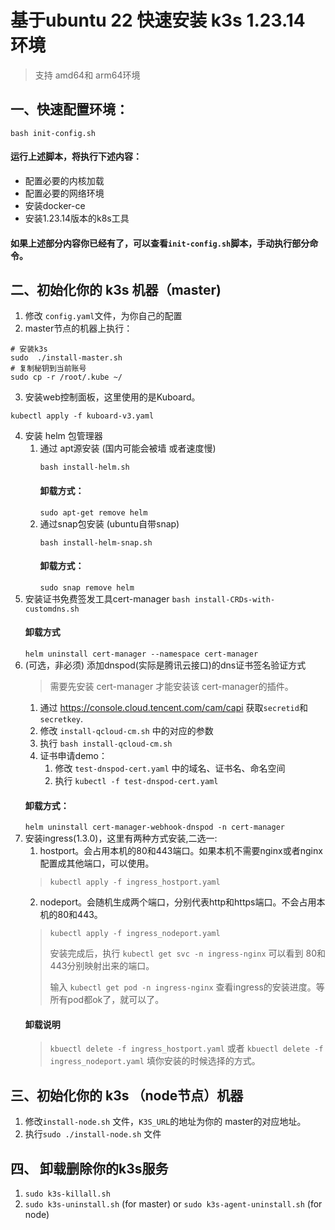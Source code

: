 # 基于ubuntu 22 快速安装 k3s 1.23.14 环境
> 支持 amd64和 arm64环境

## 一、快速配置环境：
```shell
bash init-config.sh
```
#### 运行上述脚本，将执行下述内容：
+ 配置必要的内核加载
+ 配置必要的网络环境
+ 安装docker-ce
+ 安装1.23.14版本的k8s工具
#### 如果上述部分内容你已经有了，可以查看`init-config.sh`脚本，手动执行部分命令。

## 二、初始化你的 k3s 机器（master)
1. 修改 `config.yaml`文件，为你自己的配置
2. master节点的机器上执行：
```shell
# 安装k3s
sudo  ./install-master.sh
# 复制秘钥到当前账号
sudo cp -r /root/.kube ~/
```
3. 安装web控制面板，这里使用的是Kuboard。
```shell
kubectl apply -f kuboard-v3.yaml
```
4. 安装 helm 包管理器
   1. 通过 apt源安装 (国内可能会被墙 或者速度慢)
       ```shell
       bash install-helm.sh
       ```
       #### 卸载方式：
       `sudo apt-get remove helm`
   2. 通过snap包安装 (ubuntu自带snap)
      ```shell
      bash install-helm-snap.sh
      ```
      #### 卸载方式：
      `sudo snap remove helm`
5. 安装证书免费签发工具cert-manager
   `bash install-CRDs-with-customdns.sh`
   #### 卸载方式
   `helm uninstall cert-manager --namespace cert-manager`
6. (可选，非必须) 添加dnspod(实际是腾讯云接口)的dns证书签名验证方式
   > 需要先安装 cert-manager 才能安装该 cert-manager的插件。
   1. 通过 https://console.cloud.tencent.com/cam/capi 获取`secretid`和 `secretkey`.
   2. 修改 `install-qcloud-cm.sh` 中的对应的参数 
   3. 执行 `bash install-qcloud-cm.sh`
   4. 证书申请demo：
      1. 修改 `test-dnspod-cert.yaml` 中的域名、证书名、命名空间
      2. 执行 `kubectl -f test-dnspod-cert.yaml`
   #### 卸载方式：
   `helm uninstall cert-manager-webhook-dnspod -n cert-manager`
7. 安装ingress(1.3.0)，这里有两种方式安装,二选一:
   1. hostport。会占用本机的80和443端口。如果本机不需要nginx或者nginx配置成其他端口，可以使用。
     > `kubectl apply -f ingress_hostport.yaml`
   2. nodeport。会随机生成两个端口，分别代表http和https端口。不会占用本机的80和443。
   > `kubectl apply -f ingress_nodeport.yaml`
   > 
   > 安装完成后，执行 `kubectl get svc -n ingress-nginx` 可以看到 80和443分别映射出来的端口。
   >
   > 输入 `kubectl get pod -n ingress-nginx` 查看ingress的安装进度。等所有pod都ok了，就可以了。
   #### 卸载说明
   > `kbuectl delete -f ingress_hostport.yaml` 或者  `kbuectl delete -f ingress_nodeport.yaml` 填你安装的时候选择的方式。

## 三、初始化你的 k3s （node节点）机器
1. 修改`install-node.sh` 文件，`K3S_URL`的地址为你的 master的对应地址。
2. 执行`sudo ./install-node.sh` 文件


## 四、 卸载删除你的k3s服务
1. `sudo k3s-killall.sh`
2. `sudo k3s-uninstall.sh` (for master) or `sudo k3s-agent-uninstall.sh` (for node)

